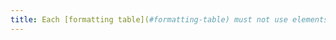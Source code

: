 ```yaml
---
title: Each [formatting table](#formatting-table) must not use elements specific to [data tables](#data-table). Is this rule respected?
---
```


